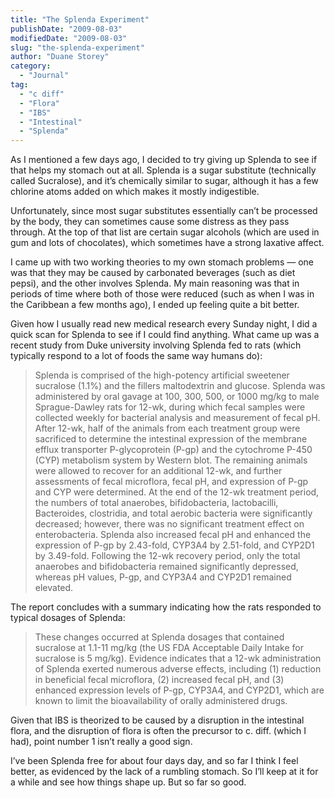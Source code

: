 ```yaml
---
title: "The Splenda Experiment"
publishDate: "2009-08-03"
modifiedDate: "2009-08-03"
slug: "the-splenda-experiment"
author: "Duane Storey"
category:
  - "Journal"
tag:
  - "c diff"
  - "Flora"
  - "IBS"
  - "Intestinal"
  - "Splenda"
---
```


As I mentioned a few days ago, I decided to try giving up Splenda to see if that helps my stomach out at all. Splenda is a sugar substitute (technically called Sucralose), and it’s chemically similar to sugar, although it has a few chlorine atoms added on which makes it mostly indigestible.

Unfortunately, since most sugar substitutes essentially can’t be processed by the body, they can sometimes cause some distress as they pass through. At the top of that list are certain sugar alcohols (which are used in gum and lots of chocolates), which sometimes have a strong laxative affect.

I came up with two working theories to my own stomach problems — one was that they may be caused by carbonated beverages (such as diet pepsi), and the other involves Splenda. My main reasoning was that in periods of time where both of those were reduced (such as when I was in the Caribbean a few months ago), I ended up feeling quite a bit better.

Given how I usually read new medical research every Sunday night, I did a quick scan for Splenda to see if I could find anything. What came up was a recent study from Duke university involving Splenda fed to rats (which typically respond to a lot of foods the same way humans do):

> Splenda is comprised of the high-potency artificial sweetener sucralose (1.1%) and the fillers maltodextrin and glucose. Splenda was administered by oral gavage at 100, 300, 500, or 1000 mg/kg to male Sprague-Dawley rats for 12-wk, during which fecal samples were collected weekly for bacterial analysis and measurement of fecal pH. After 12-wk, half of the animals from each treatment group were sacrificed to determine the intestinal expression of the membrane efflux transporter P-glycoprotein (P-gp) and the cytochrome P-450 (CYP) metabolism system by Western blot. The remaining animals were allowed to recover for an additional 12-wk, and further assessments of fecal microflora, fecal pH, and expression of P-gp and CYP were determined. At the end of the 12-wk treatment period, the numbers of total anaerobes, bifidobacteria, lactobacilli, Bacteroides, clostridia, and total aerobic bacteria were significantly decreased; however, there was no significant treatment effect on enterobacteria. Splenda also increased fecal pH and enhanced the expression of P-gp by 2.43-fold, CYP3A4 by 2.51-fold, and CYP2D1 by 3.49-fold. Following the 12-wk recovery period, only the total anaerobes and bifidobacteria remained significantly depressed, whereas pH values, P-gp, and CYP3A4 and CYP2D1 remained elevated.

The report concludes with a summary indicating how the rats responded to typical dosages of Splenda:

> These changes occurred at Splenda dosages that contained sucralose at 1.1-11 mg/kg (the US FDA Acceptable Daily Intake for sucralose is 5 mg/kg). Evidence indicates that a 12-wk administration of Splenda exerted numerous adverse effects, including (1) reduction in beneficial fecal microflora, (2) increased fecal pH, and (3) enhanced expression levels of P-gp, CYP3A4, and CYP2D1, which are known to limit the bioavailability of orally administered drugs.

Given that IBS is theorized to be caused by a disruption in the intestinal flora, and the disruption of flora is often the precursor to c. diff. (which I had), point number 1 isn’t really a good sign.

I’ve been Splenda free for about four days day, and so far I think I feel better, as evidenced by the lack of a rumbling stomach. So I’ll keep at it for a while and see how things shape up. But so far so good.